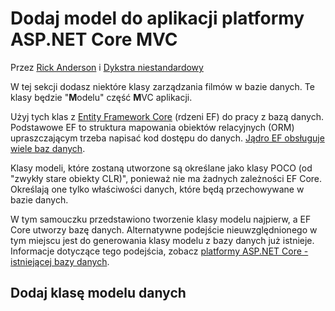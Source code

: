 # <a name="add-a-model-to-an-aspnet-core-mvc-app"></a>Dodaj model do aplikacji platformy ASP.NET Core MVC

Przez [Rick Anderson](https://twitter.com/RickAndMSFT) i [Dykstra niestandardowy](https://github.com/tdykstra)

W tej sekcji dodasz niektóre klasy zarządzania filmów w bazie danych. Te klasy będzie "**M**odelu" część **M**VC aplikacji.

Użyj tych klas z [Entity Framework Core](/ef/core) (rdzeni EF) do pracy z bazą danych. Podstawowe EF to struktura mapowania obiektów relacyjnych (ORM) upraszczającym trzeba napisać kod dostępu do danych. [Jądro EF obsługuje wiele baz danych](/ef/core/providers/).

Klasy modeli, które zostaną utworzone są określane jako klasy POCO (od "zwykły stare obiekty CLR)", ponieważ nie ma żadnych zależności EF Core. Określają one tylko właściwości danych, które będą przechowywane w bazie danych.

W tym samouczku przedstawiono tworzenie klasy modelu najpierw, a EF Core utworzy bazę danych. Alternatywne podejście nieuwzględnionego w tym miejscu jest do generowania klasy modelu z bazy danych już istnieje. Informacje dotyczące tego podejścia, zobacz [platformy ASP.NET Core - istniejącej bazy danych](/ef/core/get-started/aspnetcore/existing-db).

## <a name="add-a-data-model-class"></a>Dodaj klasę modelu danych
